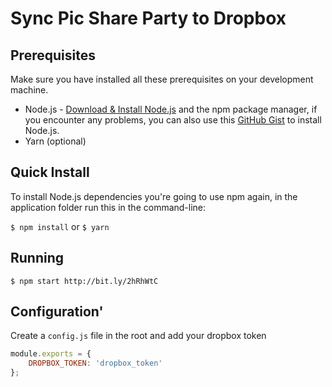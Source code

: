 # Sync Pic Share Party to Dropbox

## Prerequisites

Make sure you have installed all these prerequisites on your development machine.
* Node.js - [Download & Install Node.js](http://www.nodejs.org/download/) and the npm package manager, if you encounter any problems, you can also use this [GitHub Gist](https://gist.github.com/isaacs/579814) to install Node.js.
* Yarn (optional)

## Quick Install

To install Node.js dependencies you're going to use npm again, in the application folder run this in the command-line:

`$ npm install` or `$ yarn`

## Running

`$ npm start http://bit.ly/2hRhWtC`

## Configuration'

Create a `config.js` file in the root and add your dropbox token

```js
module.exports = {
    DROPBOX_TOKEN: 'dropbox_token'
};
```
